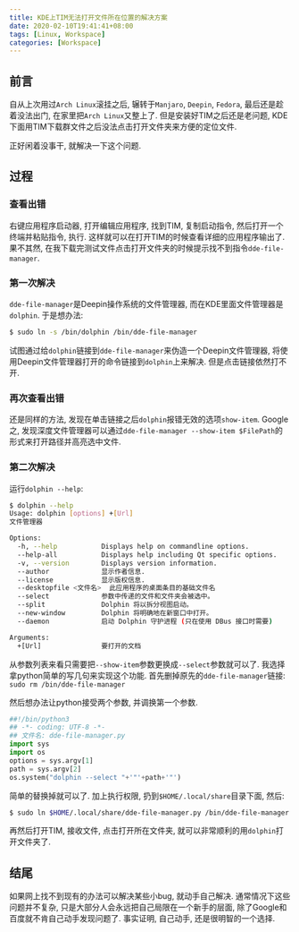 ```yaml
---
title: KDE上TIM无法打开文件所在位置的解决方案
date: 2020-02-10T19:41:41+08:00
tags: [Linux, Workspace]
categories: [Workspace]
---
```

## 前言

自从上次用过`Arch Linux`滚挂之后, 辗转于`Manjaro`, `Deepin`, `Fedora`, 最后还是趁着没法出门, 在家里把`Arch Linux`又整上了. 但是安装好TIM之后还是老问题, KDE下面用TIM下载群文件之后没法点击打开文件夹来方便的定位文件.

正好闲着没事干, 就解决一下这个问题.

<!--more-->

## 过程

### 查看出错

右键应用程序启动器, 打开编辑应用程序, 找到TIM, 复制启动指令, 然后打开一个终端并粘贴指令, 执行. 这样就可以在打开TIM的时候查看详细的应用程序输出了. 果不其然, 在我下载完测试文件点击打开文件夹的时候提示找不到指令`dde-file-manager`.

### 第一次解决

`dde-file-manager`是Deepin操作系统的文件管理器, 而在KDE里面文件管理器是`dolphin`. 于是想办法:

```bash
$ sudo ln -s /bin/dolphin /bin/dde-file-manager
```

试图通过给`dolphin`链接到`dde-file-manager`来伪造一个Deepin文件管理器, 将使用Deepin文件管理器打开的命令链接到`dolphin`上来解决. 但是点击链接依然打不开.

### 再次查看出错

还是同样的方法, 发现在单击链接之后`dolphin`报错无效的选项`show-item`. Google之, 发现深度文件管理器可以通过`dde-file-manager --show-item $FilePath`的形式来打开路径并高亮选中文件.

### 第二次解决

运行`dolphin --help`:

```bash
$ dolphin --help
Usage: dolphin [options] +[Url]
文件管理器

Options:
  -h, --help           Displays help on commandline options.
  --help-all           Displays help including Qt specific options.
  -v, --version        Displays version information.
  --author             显示作者信息.
  --license            显示版权信息.
  --desktopfile <文件名>  此应用程序的桌面条目的基础文件名
  --select             参数中传递的文件和文件夹会被选中。
  --split              Dolphin 将以拆分视图启动。
  --new-window         Dolphin 将明确地在新窗口中打开。
  --daemon             启动 Dolphin 守护进程 (只在使用 DBus 接口时需要)

Arguments:
  +[Url]               要打开的文档
```

从参数列表来看只需要把`--show-item`参数更换成`--select`参数就可以了. 我选择拿python简单的写几句来实现这个功能. 首先删掉原先的`dde-file-manager`链接: `sudo rm /bin/dde-file-manager`

然后想办法让python接受两个参数, 并调换第一个参数.

```python
##!/bin/python3
## -*- coding: UTF-8 -*-
## 文件名: dde-file-manager.py
import sys
import os
options = sys.argv[1]
path = sys.argv[2]
os.system("dolphin --select "+'"'+path+'"')
```

简单的替换掉就可以了. 加上执行权限, 扔到`$HOME/.local/share`目录下面, 然后:

```bash
$ sudo ln $HOME/.local/share/dde-file-manager.py /bin/dde-file-manager
```

再然后打开TIM, 接收文件, 点击打开所在文件夹, 就可以非常顺利的用`dolphin`打开文件夹了.

## 结尾

如果网上找不到现有的办法可以解决某些小bug, 就动手自己解决. 通常情况下这些问题并不复杂, 只是大部分人会永远把自己局限在一个新手的层面, 除了Google和百度就不肯自己动手发现问题了. 事实证明, 自己动手, 还是很明智的一个选择.
